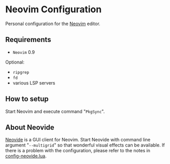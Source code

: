 # Neovim Configuration

Personal configuration for the [Neovim](https://neovim.io/) editor.

## Requirements

- `Neovim` 0.9

Optional:

- `ripgrep`
- `fd`
- various LSP servers

## How to setup

Start Neovim and execute command "`PkgSync`".

## About Neovide

[Neovide](https://neovide.dev/) is a GUI client for Neovim.
Start Neovide with command line argument "`--multigrid`"
so that wonderful visual effects can be available.
If there is a problem with the configuration, 
please refer to the notes in [config-neovide.lua](./config-neovide.lua).
